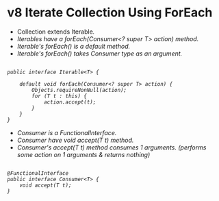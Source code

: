 # v8 Iterate Collection Using ForEach

 - Collection extends Iterable<I>.
 - Iterables have a forEach(Consumer<? super T> action) method.
 - Iterable's forEach() is a default method.
 - Iterable's forEach() takes Consumer type as an argument.

````

public interface Iterable<T> {
   
    default void forEach(Consumer<? super T> action) {
        Objects.requireNonNull(action);
        for (T t : this) {
            action.accept(t);
        }
    }
}

````

 - Consumer is a FunctionalInterface.
 - Consumer<T> have void accept(T t) method.
 - Consumer's accept(T t) method consumes 1 arguments. (performs some action on 1 arguments & returns nothing)

````

@FunctionalInterface
public interface Consumer<T> {
    void accept(T t);
}

````
